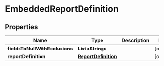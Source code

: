 
# EmbeddedReportDefinition

## Properties
Name | Type | Description | Notes
------------ | ------------- | ------------- | -------------
**fieldsToNullWithExclusions** | **List&lt;String&gt;** |  |  [optional]
**reportDefinition** | [**ReportDefinition**](ReportDefinition.md) |  |  [optional]



